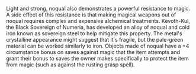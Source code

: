Light and strong, noqual also demonstrates a powerful resistance to magic. A side effect of this resistance is that making magical weapons out of noqual requires complex and expensive alchemical treatments. Kevoth-Kul, the Black Sovereign of Numeria, has developed an alloy of noqual and cold iron known as sovereign steel to help mitigate this property. The metal's crystalline appearance might suggest that it's fragile, but the pale-green material can be worked similarly to iron. Objects made of noqual have a +4 circumstance bonus on saves against magic that the item attempts and grant their bonus to saves the owner makes specifically to protect the item from magic (such as against the rusting grasp spell).